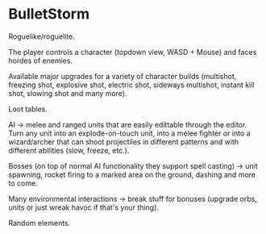 # BulletStorm
 
Roguelike/roguelite. 

The player controls a character (topdown view, WASD + Mouse) and faces hordes of enemies. 

Available major upgrades for a variety of character builds (multishot, freezing shot, explosive shot, electric shot, sideways multishot, instant kill shot, slowing shot and many more). 

Loot tables.

AI -> melee and ranged units that are easily edittable through the editor. Turn any unit into an explode-on-touch unit, into a melee fighter or into a wizard/archer that can shoot projectiles in different patterns and with different abilities (slow, freeze, etc.).

Bosses (on top of normal AI functionality they support spell casting) -> unit spawning, rocket firing to a marked area on the ground, dashing and more to come.

Many environmental interactions -> break stuff for bonuses (upgrade orbs, units or just wreak havoc if that's your thing).

Random elements.
